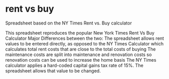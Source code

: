 # rent vs buy
Spreadsheet based on the NY Times Rent vs. Buy calculator


This spreadsheet reproduces the popular New York Times Rent Vs Buy Calculator
Major Differences between the two: The spreadsheet allows rent values to be entered directly, as opposed to the NY Times Calculator which calculates total rent costs that are close to the total costs of buying
The maintenance costs are split into maintenance and renovation costs so renovation costs can be used to increase the home basis
The NY Times calculator applies a hard-coded capital gains tax rate of 15%. The spreadsheet allows that value to be changed.
